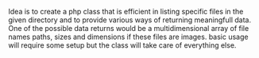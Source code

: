 Idea is to create a php class that is efficient in listing specific files in the given directory and to provide various ways of returning meaningfull data. 
One of the possible data returns would be a multidimensional array of file names paths, sizes and dimensions if these files are images.
basic usage will require some setup but the class will take care of everything else.
